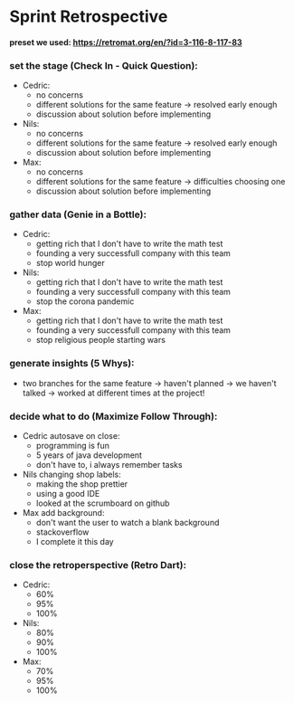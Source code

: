 # Sprint Retrospective


#### preset we used: https://retromat.org/en/?id=3-116-8-117-83

### set the stage (Check In - Quick Question):
- Cedric:
  - no concerns
  - different solutions for the same feature → resolved early enough
  - discussion about solution before implementing
- Nils:
  - no concerns
  - different solutions for the same feature → resolved early enough
  - discussion about solution before implementing
- Max:
  - no concerns
  - different solutions for the same feature → difficulties choosing one
  - discussion about solution before implementing

### gather data (Genie in a Bottle):
- Cedric:
  - getting rich that I don't have to write the math test
  - founding a very successfull company with this team
  - stop world hunger
- Nils:
  - getting rich that I don't have to write the math test
  - founding a very successfull company with this team
  - stop the corona pandemic
- Max:
  - getting rich that I don't have to write the math test
  - founding a very successfull company with this team
  - stop religious people starting wars
    
### generate insights (5 Whys):
- two branches for the same feature
  → haven't planned → we haven't talked 
  → worked at different times at the project!
  
### decide what to do (Maximize Follow Through):
- Cedric autosave on close:
  - programming is fun
  - 5 years of java development
  - don't have to, i always remember tasks
- Nils changing shop labels:
  - making the shop prettier
  - using a good IDE
  - looked at the scrumboard on github
- Max add background:
  - don't want the user to watch a blank background
  - stackoverflow
  - I complete it this day

### close the retroperspective (Retro Dart):
- Cedric:
  - 60%
  - 95%
  - 100%
- Nils:
  - 80%
  - 90%
  - 100%
- Max:
  - 70%
  - 95%
  - 100%